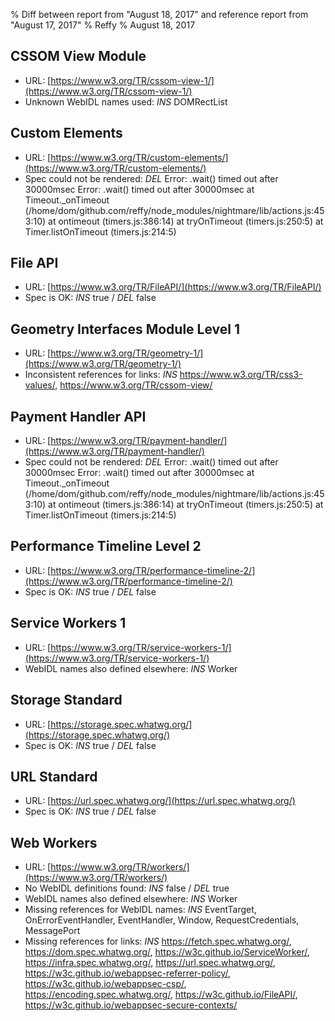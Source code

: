 % Diff between report from "August 18, 2017" and reference report from "August 17, 2017"
% Reffy
% August 18, 2017

## CSSOM View Module

- URL: [https://www.w3.org/TR/cssom-view-1/](https://www.w3.org/TR/cssom-view-1/)
- Unknown WebIDL names used: *INS* DOMRectList


## Custom Elements

- URL: [https://www.w3.org/TR/custom-elements/](https://www.w3.org/TR/custom-elements/)
- Spec could not be rendered: *DEL* Error: .wait() timed out after 30000msec Error: .wait() timed out after 30000msec
    at Timeout._onTimeout (/home/dom/github.com/reffy/node_modules/nightmare/lib/actions.js:453:10)
    at ontimeout (timers.js:386:14)
    at tryOnTimeout (timers.js:250:5)
    at Timer.listOnTimeout (timers.js:214:5)


## File API

- URL: [https://www.w3.org/TR/FileAPI/](https://www.w3.org/TR/FileAPI/)
- Spec is OK: *INS* true / *DEL* false


## Geometry Interfaces Module Level 1

- URL: [https://www.w3.org/TR/geometry-1/](https://www.w3.org/TR/geometry-1/)
- Inconsistent references for links: *INS* https://www.w3.org/TR/css3-values/, https://www.w3.org/TR/cssom-view/


## Payment Handler API

- URL: [https://www.w3.org/TR/payment-handler/](https://www.w3.org/TR/payment-handler/)
- Spec could not be rendered: *DEL* Error: .wait() timed out after 30000msec Error: .wait() timed out after 30000msec
    at Timeout._onTimeout (/home/dom/github.com/reffy/node_modules/nightmare/lib/actions.js:453:10)
    at ontimeout (timers.js:386:14)
    at tryOnTimeout (timers.js:250:5)
    at Timer.listOnTimeout (timers.js:214:5)


## Performance Timeline Level 2

- URL: [https://www.w3.org/TR/performance-timeline-2/](https://www.w3.org/TR/performance-timeline-2/)
- Spec is OK: *INS* true / *DEL* false


## Service Workers 1

- URL: [https://www.w3.org/TR/service-workers-1/](https://www.w3.org/TR/service-workers-1/)
- WebIDL names also defined elsewhere: *INS* Worker


## Storage Standard

- URL: [https://storage.spec.whatwg.org/](https://storage.spec.whatwg.org/)
- Spec is OK: *INS* true / *DEL* false


## URL Standard

- URL: [https://url.spec.whatwg.org/](https://url.spec.whatwg.org/)
- Spec is OK: *INS* true / *DEL* false


## Web Workers

- URL: [https://www.w3.org/TR/workers/](https://www.w3.org/TR/workers/)
- No WebIDL definitions found: *INS* false / *DEL* true
- WebIDL names also defined elsewhere: *INS* Worker
- Missing references for WebIDL names: *INS* EventTarget, OnErrorEventHandler, EventHandler, Window, RequestCredentials, MessagePort
- Missing references for links: *INS* https://fetch.spec.whatwg.org/, https://dom.spec.whatwg.org/, https://w3c.github.io/ServiceWorker/, https://infra.spec.whatwg.org/, https://url.spec.whatwg.org/, https://w3c.github.io/webappsec-referrer-policy/, https://w3c.github.io/webappsec-csp/, https://encoding.spec.whatwg.org/, https://w3c.github.io/FileAPI/, https://w3c.github.io/webappsec-secure-contexts/


